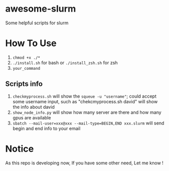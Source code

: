 # awesome-slurm
Some helpful scripts for slurm
# How To Use
1. `chmod +x ./*`
2. `./install.sh` for bash or `./install_zsh.sh` for zsh
2. `your_command`


## Scripts info
1. `checkmyprocess.sh` will show the `squeue -u "username"`; could accept some username input, such as "chekcmyprocess.sh david" will show the info about david 
2. `show_node_info.py` will show how many server are there and how many gpus are available
3. `sbatch --mail-user=xxx@xxx --mail-type=BEGIN,END xxx.slurm` will send begin and end info to your email

# Notice 
As this repo is developing now, If you have some other need, Let me know !
